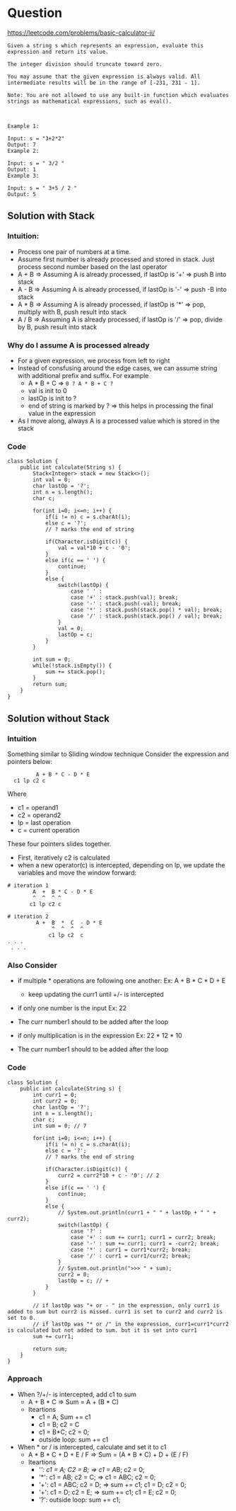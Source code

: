 # Question
https://leetcode.com/problems/basic-calculator-ii/
```
Given a string s which represents an expression, evaluate this expression and return its value. 

The integer division should truncate toward zero.

You may assume that the given expression is always valid. All intermediate results will be in the range of [-231, 231 - 1].

Note: You are not allowed to use any built-in function which evaluates strings as mathematical expressions, such as eval().

 

Example 1:

Input: s = "3+2*2"
Output: 7
Example 2:

Input: s = " 3/2 "
Output: 1
Example 3:

Input: s = " 3+5 / 2 "
Output: 5

```

## Solution with Stack
### Intuition:
- Process one pair of numbers at a time. 
- Assume first number is already processed and stored in stack. Just process second number based on the last operator
- A + B => Assuming A is already processed, if lastOp is '+' => push B into stack
- A - B => Assuming A is already processed, if lastOp is '-' => push -B into stack 
- A * B => Assuming A is already processed, if lastOp is '*' => pop, multiply with B, push result into stack
- A / B => Assuming A is already processed, if lastOp is '/' => pop, divide by B, push result into stack

### Why do I assume A is processed already
- For a given expression, we process from left to right
- Instead of consfusing around the edge cases, we can assume string with additional prefix and suffix. For example
  - A * B + C => `0 ? A * B + C ?`
  - val is init to 0
  - lastOp is init to ?
  - end of string is marked by ? => this helps in processing the final value in the expression
- As I move along, always A is a processed value which is stored in the stack

### Code
```
class Solution {
    public int calculate(String s) {
        Stack<Integer> stack = new Stack<>();
        int val = 0;
        char lastOp = '?';
        int n = s.length();
        char c;

        for(int i=0; i<=n; i++) {
            if(i != n) c = s.charAt(i); 
            else c = '?'; 
            // ? marks the end of string

            if(Character.isDigit(c)) {
                val = val*10 + c - '0';
            }
            else if(c == ' ') {
                continue;
            }
            else {
                switch(lastOp) {
                    case ' ' : 
                    case '+' : stack.push(val); break;
                    case '-' : stack.push(-val); break; 
                    case '*' : stack.push(stack.pop() * val); break;
                    case '/' : stack.push(stack.pop() / val); break;
                }
                val = 0;
                lastOp = c;
            }
        }

        int sum = 0;
        while(!stack.isEmpty()) {
            sum += stack.pop();
        }
        return sum;
    }
}
```
## Solution without Stack
### Intuition
Something similar to Sliding window technique
Consider the expression and pointers below:
```
         A + B * C - D * E
  c1 lp c2 c
```
Where
- c1 = operand1
- c2 = operand2
- lp = last operation
- c = current operation

These four pointers slides together.
- First, iteratively c2 is calculated
- when a new operator(c) is intercepted, depending on lp, we update the variables and move the window forward:
```
# iteration 1
        A  +  B * C - D * E
        ^  ^  ^ ^
       c1 lp c2 c

# iteration 2
         A +  B  *  C  - D * E
              ^  ^  ^  ^
             c1 lp c2  c
. . .
 . . .
```

### Also Consider
- if multiple * operations are following one another:
Ex: A + B * C * D + E
  - keep updating the curr1 until +/- is intercepted

- if only one number is the input
Ex: 22
 - The curr number1 should to be added after the loop

- if only multiplication is in the expression
Ex: 22 * 12 * 10
 - The curr number1 should to be added after the loop
### Code
```
class Solution {
    public int calculate(String s) {
        int curr1 = 0;
        int curr2 = 0;
        char lastOp = '?';
        int n = s.length();
        char c;
        int sum = 0; // 7

        for(int i=0; i<=n; i++) {
            if(i != n) c = s.charAt(i); 
            else c = '?'; 
            // ? marks the end of string

            if(Character.isDigit(c)) {
                curr2 = curr2*10 + c - '0'; // 2
            }
            else if(c == ' ') {
                continue;
            }
            else {
                // System.out.println(curr1 + " " + lastOp + " " + curr2);
                switch(lastOp) {
                    case '?' : 
                    case '+' : sum += curr1; curr1 = curr2; break; 
                    case '-' : sum += curr1; curr1 = -curr2; break; 
                    case '*' : curr1 = curr1*curr2; break;
                    case '/' : curr1 = curr1/curr2; break;
                }
                // System.out.println(">>> " + sum);
                curr2 = 0;
                lastOp = c; // +
            }
        }

        // if lastOp was "+ or - " in the expression, only curr1 is added to sum but curr2 is missed. curr1 is set to curr2 and curr2 is set to 0.
        // if lastOp was "* or /" in the expression, curr1=curr1*curr2 is calculated but not added to sum. but it is set into curr1 
        sum += curr1;

        return sum;
    }
}
```
### Approach
- When ?/+/- is intercepted, add c1 to sum
  - A + B * C => Sum = A + (B * C)
  - Iteartions
    - c1 = A; Sum += c1
    - c1 = B; c2 = C
    - c1 = B*C; c2 = 0;
    - outside loop: sum += c1
- When * or / is intercepted, calculate and set it to c1
  - A * B * C + D + E / F => Sum = (A * B * C) + D + (E / F)
  - Iteartions
    - '*': c1 = A; C2 = B; => c1 = A*B; c2 = 0;
    - '*': c1 = AB; c2 = C; => c1 = ABC; c2 = 0;
    - '+': c1 = ABC; c2 = D; => sum += c1; c1 = D; c2 = 0;
    - '+': c1 = D; c2 = E; => sum += c1; c1 = E; c2 = 0;
    - '?': outside loop: sum += c1;
```

